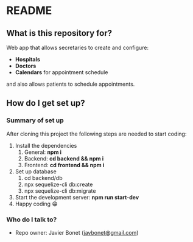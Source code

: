 # README
## What is this repository for?

Web app that allows secretaries to create and configure:

- **Hospitals**
- **Doctors**
- **Calendars** for appointment schedule

and also allows patients to schedule appointments.


## How do I get set up?

### Summary of set up

After cloning this project the following steps are needed to start coding:

1. Install the dependencies
   1. General: **npm i**
   2. Backend: **cd backend && npm i**
   3. Frontend: **cd frontend && npm i**
2. Set up database
   1. cd backend/db
   2. npx sequelize-cli db:create
   3. npx sequelize-cli db:migrate
3. Start the development server: **npm run start-dev**
4. Happy coding :grin:

### Who do I talk to? ###

* Repo owner: Javier Bonet (javbonet@gmail.com)